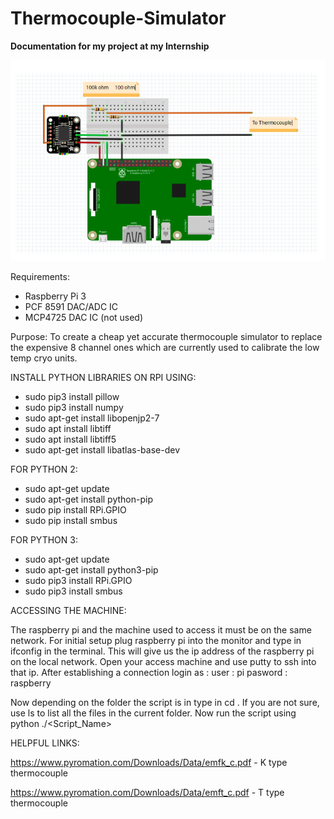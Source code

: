 # Thermocouple-Simulator
**Documentation for my project at my Internship**

![RPI](https://raw.githubusercontent.com/pratyaygopal/Thermocouple-Simulator/main/RPI%20Circuit%20Diagram.png)

Requirements:
* Raspberry Pi 3
* PCF 8591 DAC/ADC IC
* MCP4725 DAC IC (not used)

Purpose:
To create a cheap yet accurate thermocouple simulator to replace the expensive 8 channel ones which are currently used to calibrate the low temp cryo units.

INSTALL PYTHON LIBRARIES ON RPI USING:
* sudo pip3 install pillow
* sudo pip3 install numpy
* sudo apt-get install libopenjp2-7
* sudo apt install libtiff
* sudo apt install libtiff5
* sudo apt-get install libatlas-base-dev

FOR PYTHON 2:
* sudo apt-get update
* sudo apt-get install python-pip
* sudo pip install RPi.GPIO
* sudo pip install smbus

FOR PYTHON 3:
* sudo apt-get update
* sudo apt-get install python3-pip
* sudo pip3 install RPi.GPIO
* sudo pip3 install smbus

ACCESSING THE MACHINE: 

The raspberry pi and the machine used to access it must be on the same network. 
For initial setup plug raspberry pi into the monitor and type in ifconfig in the terminal. 
This will give us the ip address of the raspberry pi on the local network. 
Open your access machine and use putty to ssh into that ip. 
After establishing a connection login as :
user : pi
pasword : raspberry

Now depending on the folder the script is in type in cd <Folder Path>.
If you are not sure, use ls to list all the files in the current folder.
Now run the script using python ./<Script_Name>

HELPFUL LINKS:

https://www.pyromation.com/Downloads/Data/emfk_c.pdf - K type thermocouple

https://www.pyromation.com/Downloads/Data/emft_c.pdf - T type thermocouple


